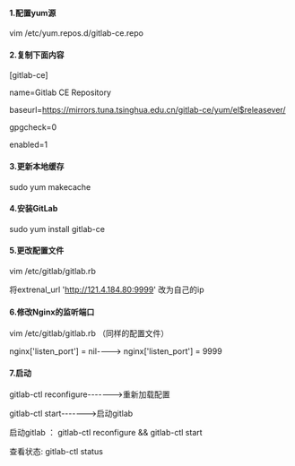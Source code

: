 #### 1.配置yum源

vim /etc/yum.repos.d/gitlab-ce.repo



#### 2.复制下面内容

[gitlab-ce]

name=Gitlab CE Repository

baseurl=https://mirrors.tuna.tsinghua.edu.cn/gitlab-ce/yum/el$releasever/

gpgcheck=0

enabled=1



#### 3.更新本地缓存

sudo yum makecache



#### 4.安装GitLab

sudo yum install gitlab-ce



#### 5.更改配置文件

vim  /etc/gitlab/gitlab.rb

将extrenal_url 'http://121.4.184.80:9999' 改为自己的ip



#### 6.修改Nginx的监听端口

vim  /etc/gitlab/gitlab.rb （同样的配置文件）

 nginx['listen_port'] = nil----> nginx['listen_port'] = 9999



#### 7.启动

 gitlab-ctl reconfigure------->重新加载配置

gitlab-ctl start------->启动gitlab

启动gitlab ： gitlab-ctl reconfigure && gitlab-ctl start

查看状态: gitlab-ctl status 









#### 